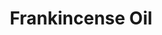 ---
name: Frankincense Oil
title: Frankincense Oil
details:
  - detail:
      key: "Usage/Application"
      value: "Fragrance, Flavour, Pharma"
  - detail:
      key: "Physical State"
      value: "Liquid"
  - detail:
      key: "Boiling Temperature"
      value: "137.00 to 141.00 deg C"
  - detail:
      key: "CAS Number"
      value: "8016-36-2"
  - detail:
      key: "Brand"
      value: "Natural Aroma"
  - detail:
      key: "Packing Type"
      value: "Can, Barrel"
  - detail:
      key: "Packing Size"
      value: "5, 25, 200 Kg"
showOnHome: false
thumbnail: https://5.imimg.com/data5/SELLER/Default/2021/12/GD/BI/ZV/3823480/frankincense-oil-500x500.jpg
productImages:
  - https://ucarecdn.com/8213c725-21d0-4ac0-ad5e-c1975c20032b/
category: reconstituted oils
---
